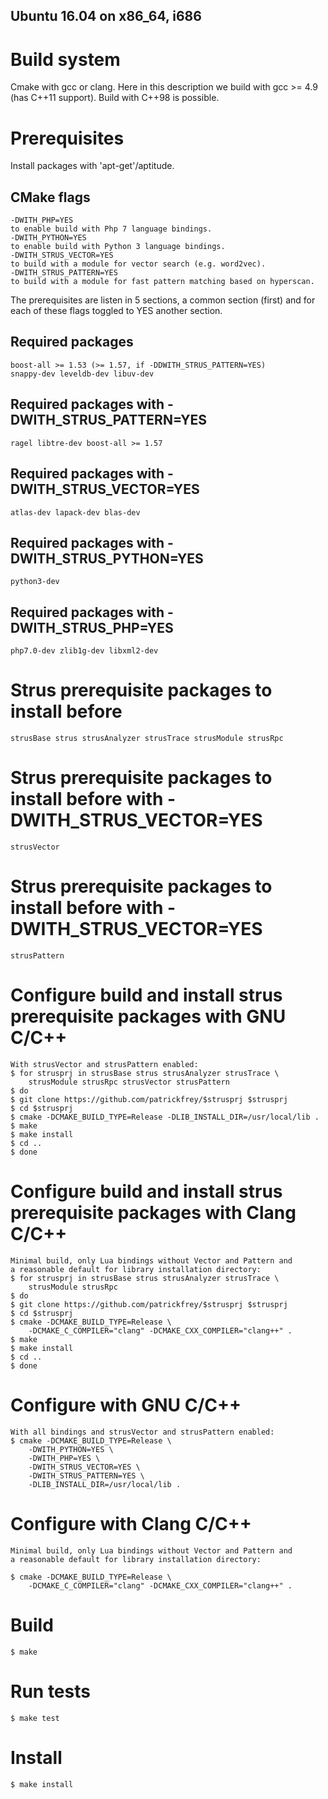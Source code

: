 Ubuntu 16.04 on x86_64, i686
----------------------------

# Build system
Cmake with gcc or clang. Here in this description we build with 
gcc >= 4.9 (has C++11 support). Build with C++98 is possible.

# Prerequisites
Install packages with 'apt-get'/aptitude.

## CMake flags
	-DWITH_PHP=YES
	to enable build with Php 7 language bindings.
	-DWITH_PYTHON=YES
	to enable build with Python 3 language bindings.
	-DWITH_STRUS_VECTOR=YES
	to build with a module for vector search (e.g. word2vec).
	-DWITH_STRUS_PATTERN=YES
	to build with a module for fast pattern matching based on hyperscan.

The prerequisites are listen in 5 sections, a common section (first) and for
each of these flags toggled to YES another section.

## Required packages
	boost-all >= 1.53 (>= 1.57, if -DDWITH_STRUS_PATTERN=YES)
	snappy-dev leveldb-dev libuv-dev

## Required packages with -DWITH_STRUS_PATTERN=YES
	ragel libtre-dev boost-all >= 1.57

## Required packages with -DWITH_STRUS_VECTOR=YES
	atlas-dev lapack-dev blas-dev

## Required packages with -DWITH_STRUS_PYTHON=YES
	python3-dev

## Required packages with -DWITH_STRUS_PHP=YES
	php7.0-dev zlib1g-dev libxml2-dev

# Strus prerequisite packages to install before
	strusBase strus strusAnalyzer strusTrace strusModule strusRpc  

# Strus prerequisite packages to install before with -DWITH_STRUS_VECTOR=YES
	strusVector

# Strus prerequisite packages to install before with -DWITH_STRUS_VECTOR=YES
	strusPattern

# Configure build and install strus prerequisite packages with GNU C/C++
	With strusVector and strusPattern enabled:
	$ for strusprj in strusBase strus strusAnalyzer strusTrace \
		strusModule strusRpc strusVector strusPattern
	$ do
	$ git clone https://github.com/patrickfrey/$strusprj $strusprj
	$ cd $strusprj
	$ cmake -DCMAKE_BUILD_TYPE=Release -DLIB_INSTALL_DIR=/usr/local/lib .
	$ make
	$ make install
	$ cd ..
	$ done

# Configure build and install strus prerequisite packages with Clang C/C++
	Minimal build, only Lua bindings without Vector and Pattern and
	a reasonable default for library installation directory:
	$ for strusprj in strusBase strus strusAnalyzer strusTrace \
		strusModule strusRpc
	$ do
	$ git clone https://github.com/patrickfrey/$strusprj $strusprj
	$ cd $strusprj
	$ cmake -DCMAKE_BUILD_TYPE=Release \
		-DCMAKE_C_COMPILER="clang" -DCMAKE_CXX_COMPILER="clang++" .
	$ make
	$ make install
	$ cd ..
	$ done

# Configure with GNU C/C++
	With all bindings and strusVector and strusPattern enabled:
	$ cmake -DCMAKE_BUILD_TYPE=Release \
		-DWITH_PYTHON=YES \
		-DWITH_PHP=YES \
		-DWITH_STRUS_VECTOR=YES \
		-DWITH_STRUS_PATTERN=YES \
		-DLIB_INSTALL_DIR=/usr/local/lib .

# Configure with Clang C/C++
	Minimal build, only Lua bindings without Vector and Pattern and
	a reasonable default for library installation directory:

	$ cmake -DCMAKE_BUILD_TYPE=Release \
		-DCMAKE_C_COMPILER="clang" -DCMAKE_CXX_COMPILER="clang++" .

# Build
	$ make

# Run tests
	$ make test

# Install
	$ make install

